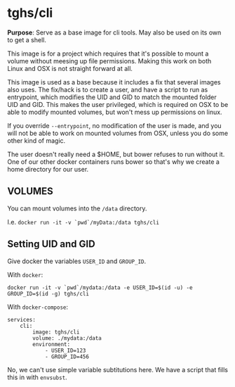 # tghs/cli

**Purpose**: Serve as a base image for cli tools. May also be used on its own
to get a shell.

This image is for a project which requires that it's possible to mount a volume without meesing up file permissions. Making this work on both Linux and OSX is not straight forward at all.

This image is used as a base because it includes a fix that several images also uses. The fix/hack is to create a user, and have a script to run as entrypoint, which modifies the UID and GID to match the mounted folder UID and GID. This makes the user privileged, which is required on OSX to be able to modify mounted volumes, but won't mess up permissions on linux.

If you override `--entrypoint`, no modification of the user is made, and you will not be able to work on mounted volumes from OSX, unless you do some other kind of magic.

The user doesn't really need a $HOME, but bower refuses to run without it. One of our other docker containers runs bower so that's why we create a home directory for our user.

## VOLUMES
You can mount volumes into the `/data` directory.

I.e.
``docker run -it -v `pwd`/myData:/data tghs/cli
``

## Setting UID and GID

Give docker the variables `USER_ID` and `GROUP_ID`.

With `docker`:

```
docker run -it -v `pwd`/mydata:/data -e USER_ID=$(id -u) -e GROUP_ID=$(id -g) tghs/cli
```

With `docker-compose`:

```
services:
    cli:
        image: tghs/cli
        volume: ./mydata:/data
        environment:
            - USER_ID=123
            - GROUP_ID=456
```

No, we can't use simple variable subtitutions here. We have a script that fills this in with `envsubst`.

